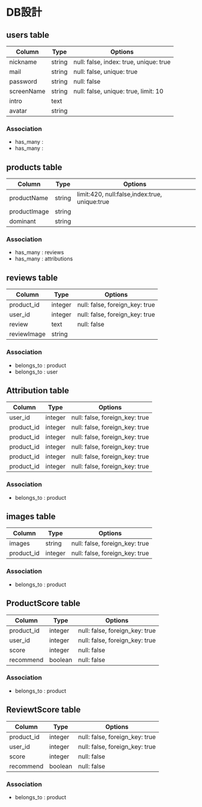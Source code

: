 # DB設計

## users table

| Column     | Type        | Options                                |
|------------|-------------|----------------------------------------|
| nickname   | string      | null: false, index: true, unique: true |
| mail       | string      | null: false, unique: true              |
| password   | string      | null: false                            |
| screenName | string      | null: false, unique: true, limit: 10   |
| intro      | text        |                                        |
| avatar     | string      |                                        |
### Association
 - has_many :
 - has_many :


## products table

| Column      | Type        | Options                                     |
|-------------|-------------|---------------------------------------------|
| productName | string      |limit:420, null:false,index:true, unique:true|
| productImage| string      |                                             |
| dominant    | string      |                                             |

### Association
 - has_many : reviews
 - has_many : attributions


## reviews table

| Column       | Type        | Options                        |
|--------------|-------------|--------------------------------|
| product_id   | integer     | null: false, foreign_key: true |
| user_id      | integer     | null: false, foreign_key: true |
| review       | text        | null: false                    |
| reviewImage  | string      |                                |

### Association
 - belongs_to : product
 - belongs_to : user


<!-- ===============上まで、一旦必須============= -->
## Attribution table
| Column       | Type        | Options                        |
|--------------|-------------|--------------------------------|
| user_id      | integer     | null: false, foreign_key: true |
| product_id   | integer     | null: false, foreign_key: true |
| product_id   | integer     | null: false, foreign_key: true |
| product_id   | integer     | null: false, foreign_key: true |
| product_id   | integer     | null: false, foreign_key: true |
| product_id   | integer     | null: false, foreign_key: true |
### Association
 - belongs_to : product

## images table
| Column       | Type        | Options                        |
|--------------|-------------|--------------------------------|
| images       | string      | null: false, foreign_key: true |
| product_id   | integer     | null: false, foreign_key: true |

### Association
 - belongs_to : product

<!-- =============多分いる============== -->
## ProductScore table
| Column       | Type        | Options                        |
|--------------|-------------|--------------------------------|
| product_id   | integer     | null: false, foreign_key: true |
| user_id      | integer     | null: false, foreign_key: true |
| score        | integer     | null: false                    |
| recommend    | boolean     | null: false                    |

### Association
 - belongs_to : product

## ReviewtScore table
| Column       | Type        | Options                        |
|--------------|-------------|--------------------------------|
| product_id   | integer     | null: false, foreign_key: true |
| user_id      | integer     | null: false, foreign_key: true |
| score        | integer     | null: false                    |
| recommend    | boolean     | null: false                    |

### Association
 - belongs_to : product













